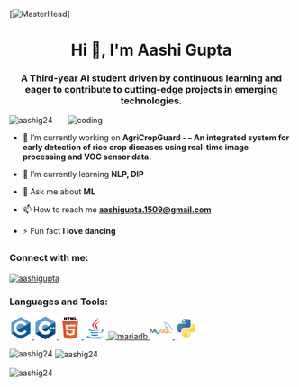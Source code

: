 [![MasterHead](https://hackernoon.com/images/f2px36fy.gif)]
<h1 align="center">Hi 👋, I'm Aashi Gupta</h1>
<h3 align="center">A Third-year AI student driven by continuous learning and eager to contribute to cutting-edge projects in emerging technologies.</h3>
<img align = "right" alt="coding" width=400 src="https://cdn.dribbble.com/users/542979/screenshots/3000076/sarah-working-on-computer.gif">


<p align="left"> <img src="https://komarev.com/ghpvc/?username=aashig24&label=Profile%20views&color=0e75b6&style=flat" alt="aashig24" /> </p>

- 🔭 I’m currently working on **AgriCropGuard - – An integrated system for early detection of rice crop diseases using real-time image processing and VOC sensor data.**

- 🌱 I’m currently learning **NLP, DIP**

- 💬 Ask me about **ML**

- 📫 How to reach me **aashigupta.1509@gmail.com**

- ⚡ Fun fact **I love dancing**

<h3 align="left">Connect with me:</h3>
<p align="left">
<a href="https://linkedin.com/in/aashigupta" target="blank"><img align="center" src="https://raw.githubusercontent.com/rahuldkjain/github-profile-readme-generator/master/src/images/icons/Social/linked-in-alt.svg" alt="aashigupta" height="30" width="40" /></a>
</p>

<h3 align="left">Languages and Tools:</h3>
<p align="left"> <a href="https://www.cprogramming.com/" target="_blank" rel="noreferrer"> <img src="https://raw.githubusercontent.com/devicons/devicon/master/icons/c/c-original.svg" alt="c" width="40" height="40"/> </a> <a href="https://www.w3schools.com/cpp/" target="_blank" rel="noreferrer"> <img src="https://raw.githubusercontent.com/devicons/devicon/master/icons/cplusplus/cplusplus-original.svg" alt="cplusplus" width="40" height="40"/> </a> <a href="https://www.w3.org/html/" target="_blank" rel="noreferrer"> <img src="https://raw.githubusercontent.com/devicons/devicon/master/icons/html5/html5-original-wordmark.svg" alt="html5" width="40" height="40"/> </a> <a href="https://www.java.com" target="_blank" rel="noreferrer"> <img src="https://raw.githubusercontent.com/devicons/devicon/master/icons/java/java-original.svg" alt="java" width="40" height="40"/> </a> <a href="https://mariadb.org/" target="_blank" rel="noreferrer"> <img src="https://www.vectorlogo.zone/logos/mariadb/mariadb-icon.svg" alt="mariadb" width="40" height="40"/> </a> <a href="https://www.mysql.com/" target="_blank" rel="noreferrer"> <img src="https://raw.githubusercontent.com/devicons/devicon/master/icons/mysql/mysql-original-wordmark.svg" alt="mysql" width="40" height="40"/> </a> <a href="https://www.python.org" target="_blank" rel="noreferrer"> <img src="https://raw.githubusercontent.com/devicons/devicon/master/icons/python/python-original.svg" alt="python" width="40" height="40"/> </a> </p>

<p><img align="left" src="https://github-readme-stats.vercel.app/api/top-langs?username=aashig24&show_icons=true&locale=en&layout=compact" alt="aashig24" /></p>

<p>&nbsp;<img align="center" src="https://github-readme-stats.vercel.app/api?username=aashig24&show_icons=true&locale=en" alt="aashig24" /></p>

<p><img align="center" src="https://github-readme-streak-stats.herokuapp.com/?user=aashig24&" alt="aashig24" /></p>
